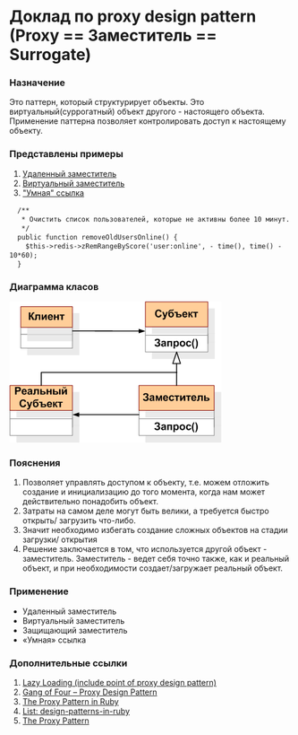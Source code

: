 # Доклад по proxy design pattern (Proxy == Заместитель == Surrogate)

### Назначение
Это паттерн, который структурирует объекты. Это виртуальный(суррогатный) объект
 другого - настоящего объекта. Применение паттерна позволяет контролировать
 доступ к настоящему объекту.

### Представлены примеры
1. [Удаленный заместитель](/index.js)
2. [Виртуальный заместитель](/img_load.js)
3. ["Умная" ссылка](/redis_user_class.php)
```
  /**
   * Очистить список пользователей, которые не активны более 10 минут.
   */
  public function removeOldUsersOnline() {
    $this->redis->zRemRangeByScore('user:online', - time(), time() - 10*60);
  }
```

### Диаграмма класов

![Proxy_patt.gif](/img/Proxy_patt.gif)

### Пояснения
1. Позволяет управлять доступом к объекту, т.е. можем отложить создание и
инициализацию до того момента, когда нам может действительно понадобить объект.
2. Затраты на самом деле могут быть велики, а требуется быстро открыть/
загрузить что-либо.
3. Значит необходимо избегать создание сложных объектов на стадии загрузки/
открытия
4. Решение заключается в том, что используется другой объект - заместитель.
Заместитель - ведет себя точно также, как и реальный объект, и при
необходимости создает/загружает реальный объект.

### Применение
- Удаленный заместитель
- Виртуальный заместитель
- Защищающий заместитель
- «Умная» ссылка

### Дополнительные ссылки
1. [Lazy Loading (include point of proxy design pattern)](https://khousuylong.wordpress.com/2009/03/24/lazy-loading/)
2. [Gang of Four – Proxy Design Pattern](http://idiotechie.com/gang-of-four-proxy-design-pattern/)
3. [The Proxy Pattern in Ruby](http://www.fngtps.com/2006/the-proxy-pattern-in-ruby/)
4. [List: design-patterns-in-ruby](https://github.com/nslocum/design-patterns-in-ruby#proxy)
5. [The Proxy Pattern](http://addyosmani.com/resources/essentialjsdesignpatterns/book/#proxypatternjquery)

